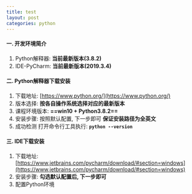 ```yaml
---
title: test
layout: post
categories: python
---
```

#### 一. 开发环境简介
1. Python解释器: **当前最新版本(3.8.2)**
2. IDE-PyCharm: **当前最新版本(2019.3.4)**
    
#### 二. Python解释器下载安装
1. 下载地址: [https://www.python.org/](https://www.python.org/)
2. 版本选择: **按各自操作系统选择对应的最新版本**
3. 课程环境版本: **==win10 + Python3.8.2==**
4. 安装步骤: 按照默认配置, 下一步即可 **保证安装路径为全英文**
5. 成功检测
打开命令行工具执行: **```python --version```**


#### 三. IDE下载安装
1. 下载地址: [https://www.jetbrains.com/pycharm/download/#section=windows](https://www.jetbrains.com/pycharm/download/#section=windows)
2. 安装步骤: **勾选默认配置后, 下一步即可**
3. 配置Python环境